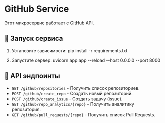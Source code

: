 # GitHub Service

Этот микросервис работает с GitHub API.

## 🚀 Запуск сервиса

1. Установите зависимости:
pip install -r requirements.txt


2. Запустите сервер:
uvicorn app:app --reload --host 0.0.0.0 --port 8000


## 📌 API эндпоинты

- `GET /github/repositories` - Получить список репозиториев.
- `POST /github/create_repo` - Создать новый репозиторий.
- `POST /github/create_issue` - Создать задачу (issue).
- `GET /github/repo_analytics/{repo}` - Получить аналитику репозитория.
- `GET /github/pull_requests/{repo}` - Получить список Pull Requests.
